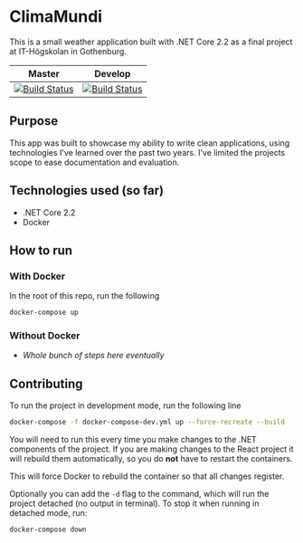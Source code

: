 # ClimaMundi

This is a small weather application built with .NET Core 2.2 as a final project at IT-Högskolan in Gothenburg.

| Master | Develop |
| ----- | ----- |
| [![Build Status](https://dev.azure.com/pontusmagnusson/pontusmagnusson/_apis/build/status/PontusMagnusson.core-weather?branchName=master)](https://dev.azure.com/pontusmagnusson/pontusmagnusson/_build/latest?definitionId=1&branchName=master) | [![Build Status](https://dev.azure.com/pontusmagnusson/pontusmagnusson/_apis/build/status/PontusMagnusson.core-weather?branchName=develop)](https://dev.azure.com/pontusmagnusson/pontusmagnusson/_build/latest?definitionId=1&branchName=develop)

## Purpose

This app was built to showcase my ability to write clean applications, using technologies I've learned over the past two years. I've limited the projects scope to ease documentation and evaluation. 

## Technologies used (so far)

- .NET Core 2.2
- Docker

## How to run

### With Docker

In the root of this repo, run the following
```bash
docker-compose up
```

### Without Docker

- *Whole bunch of steps here eventually*


## Contributing

To run the project in development mode, run the following line
```bash
docker-compose -f docker-compose-dev.yml up --force-recreate --build
```

You will need to run this every time you make changes to the .NET components of the project. If you are making changes to the React project it will rebuild them automatically, so you do **not** have to restart the containers.

This will force Docker to rebuild the container so that all changes register.

Optionally you can add the `-d` flag to the command, which will run the project detached (no output in terminal). To stop it when running in detached mode, run:
```
docker-compose down
```